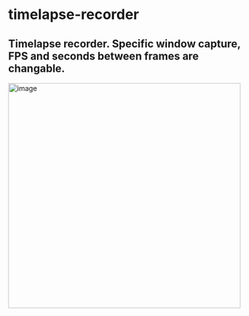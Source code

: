 # timelapse-recorder
## Timelapse recorder. Specific window capture, FPS and seconds between frames are changable.
<img width="470" height="456" alt="image" src="https://github.com/user-attachments/assets/7580f468-39a9-4566-9818-44702ebc0673" />

